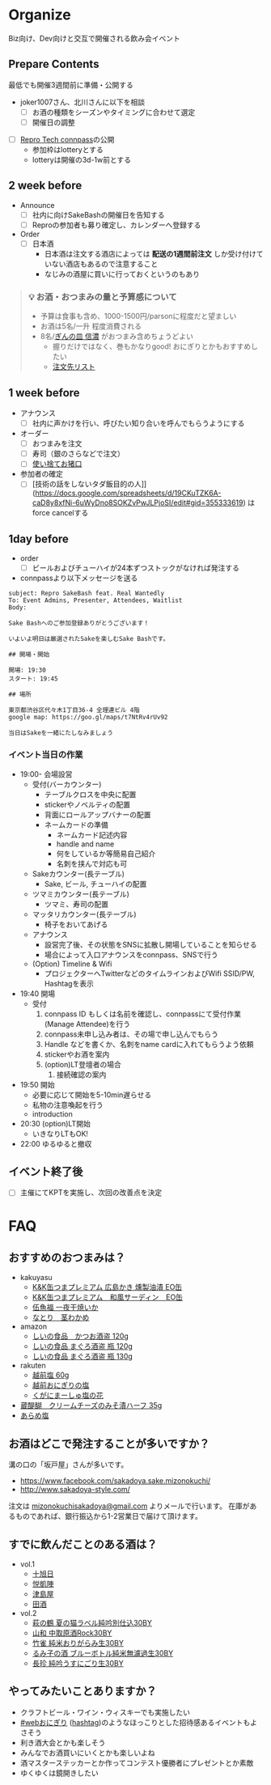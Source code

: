 # Organize

Biz向け、Dev向けと交互で開催される飲み会イベント

## Prepare Contents

最低でも開催3週間前に準備・公開する

- joker1007さん、北川さんに以下を相談
  - [ ] お酒の種類をシーズンやタイミングに合わせて選定
  - [ ] 開催日の調整
- [ ] [Repro Tech connpass](https://repro-tech.connpass.com/)の公開
  - 参加枠はlotteryとする
  - lotteryは開催の3d-1w前とする

## 2 week before

- Announce
  - [ ] 社内に向けSakeBashの開催日を告知する
  - [ ] Reproの参加者も募り確定し、カレンダーへ登録する
- Order
  - [ ] 日本酒
    - 日本酒は注文する酒店によっては **配送の1週間前注文** しか受け付けていない酒店もあるので注意すること
    - なじみの酒屋に買いに行っておくというのもあり

> ### :bulb: お酒・おつまみの量と予算感について
>
> - 予算は食事も含め、1000-1500円/parsonに程度だと望ましい
> - お酒は5名/一升 程度消費される
> - 8名/[ぎんの皿 信濃](https://www.ginsara.jp/menu/shinano2-5_1_detail.html) がおつまみ含めちょうどよい
>   - 握りだけではなく、巻もかなりgood! おにぎりとかもおすすめしたい
>   - [注文先リスト](https://docs.google.com/spreadsheets/d/19CKuTZK6A-caD8y8xfNi-6uWyDno8SOKZvPwJLPjoSI/edit#gid=1087985429)

## 1 week before

- アナウンス
    - [ ] 社内に声かけを行い、呼びたい知り合いを呼んでもらうようにする
- オーダー
    - [ ] おつまみを注文
    - [ ] 寿司（銀のさらなどで注文）
    - [ ] [使い捨てお猪口](https://www.itokei.jp/SHOP/3634846.html?fbclid=IwAR1t19x1nZj0m1Eb081S8dWMb-ll1KYqwzykcMTJXXiRP4sAyp_9UKBNZq0)
- 参加者の確定
    - [ ] [技術の話をしないタダ飯目的の人]](https://docs.google.com/spreadsheets/d/19CKuTZK6A-caD8y8xfNi-6uWyDno8SOKZvPwJLPjoSI/edit#gid=355333619) はforce cancelする

## 1day before

- order
  - [ ] ビールおよびチューハイが24本ずつストックがなければ発注する
- connpassより以下メッセージを送る

```
subject: Repro SakeBash feat. Real Wantedly
To: Event Admins, Presenter, Attendees, Waitlist
Body:

Sake Bashへのご参加登録ありがとうございます！

いよいよ明日は厳選されたSakeを楽しむSake Bashです。

## 開場・開始

開場: 19:30
スタート: 19:45

## 場所

東京都渋谷区代々木1丁目36-4 全理連ビル 4階
google map: https://goo.gl/maps/t7NtRv4rUv92

当日はSakeを一緒にたしなみましょう
```

### イベント当日の作業

- 19:00- 会場設営
    - 受付(バーカウンター)
        - テーブルクロスを中央に配置
        - stickerやノベルティの配置
        - 背面にロールアップバナーの配置
        - ネームカードの準備
            - ネームカード記述内容
            - handle and name
            - 何をしているか等簡易自己紹介
            - 名刺を挟んで対応も可
    - Sakeカウンター(長テーブル)
        - Sake, ビール, チューハイの配置
    - ツマミカウンター(長テーブル)
        - ツマミ、寿司の配置
    - マッタリカウンター(長テーブル)
        - 椅子をおいてあげる
    - アナウンス
        - 設営完了後、その状態をSNSに拡散し開場していることを知らせる
        - 場合によって入口アナウンスをconnpass、SNSで行う
    - (Option) Timeline & Wifi
        - プロジェクターへTwitterなどのタイムラインおよびWifi SSID/PW, Hashtagを表示
- 19:40 開場
    - 受付
        1. connpass ID もしくは名前を確認し、connpassにて受付作業(Manage Attendee)を行う
        1. connpass未申し込み者は、その場で申し込んでもらう
        1. Handle などを書くか、名刺をname cardに入れてもらうよう依頼
        1. stickerやお酒を案内
        1. (option)LT登壇者の場合
            1. 接続確認の案内
- 19:50 開始
    - 必要に応じて開始を5-10min遅らせる
    - 私物の注意喚起を行う
    - introduction
- 20:30 (option)LT開始
    - いきなりLTもOK!
- 22:00 ゆるゆると撤収

## イベント終了後

- [ ] 主催にてKPTを実施し、次回の改善点を決定

# FAQ

## おすすめのおつまみは？

- kakuyasu
  - [K&K缶つまプレミアム 広島かき 燻製油漬 EO缶](https://www.kakuyasu.co.jp/ec/disp/CSfLastGoodsPage_001.jsp?GOODS_NO=61031&dispNo=001037)
  - [K&K缶つまプレミアム　和風サーディン　EO缶](https://www.kakuyasu.co.jp/ec/disp/CSfLastGoodsPage_001.jsp?GOODS_NO=43511&dispNo=001037)
  - [伍魚福 一夜干焼いか](https://www.kakuyasu.co.jp/ec/disp/CSfLastGoodsPage_001.jsp?GOODS_NO=179951&dispNo=001038)
  - [なとり　茎わかめ](https://www.kakuyasu.co.jp/ec/disp/CSfLastGoodsPage_001.jsp?GOODS_NO=31040&dispNo=001038)
- amazon
  - [しいの食品　かつお酒盗 120g](https://www.amazon.co.jp/dp/B01DLE5ZSI/)
  - [しいの食品 まぐろ酒盗 瓶 120g](https://www.amazon.co.jp/dp/B01DLE0HYK/)
  - [しいの食品 まぐろ酒盗 瓶 130g](https://www.amazon.co.jp/dp/B004SKCY3O/)
- rakuten
  - [越前塩 60g](https://item.rakuten.co.jp/komean/tennensio/?iasid=07rpp_10095___eg-jwiz8p8l-1j0a-8ce7e610-ebe2-480f-87ed-99bd46eadea7)
  - [越前おにぎりの塩](https://item.rakuten.co.jp/aikanhonpo/10001587/)
  - [くがにまーしゅ塩の花](https://item.rakuten.co.jp/385store/10000420/)
- [蔵醍醐　クリームチーズのみそ漬ハーフ 35g](https://www.kounokura.com/SHOP/297032.html)
- [あらめ塩](https://www.uoya.co.jp/uoyasake/F29-U27.html)

## お酒はどこで発注することが多いですか？

溝の口の「坂戸屋」さんが多いです。

- https://www.facebook.com/sakadoya.sake.mizonokuchi/
- http://www.sakadoya-style.com/

注文は mizonokuchisakadoya@gmail.com よりメールで行います。
在庫があるものであれば、銀行振込から1-2営業日で届けて頂けます。

## すでに飲んだことのある酒は？

- vol.1
  - [十旭日](http://www.e-yoshinoya.co.jp/list/jyujiasahi.htm)
  - [悦凱陣](http://www.osakeosake.com/2.gaizin/2.gai-zyun.html)
  - [津島屋](http://www.syusendo-horiichi.co.jp/SHOP/399.html)
  - [田酒](http://www.hatada-sake.com/tokuteimeisyou/corner106446/tokujyundensyu.html)
- vol.2
  - [萩の鶴 夏の猫ラベル純吟別仕込30BY]()
  - [山和 中取原酒Rock30BY]()
  - [竹雀 純米おりがらみ生30BY]()
  - [るみ子の酒 ブルーボトル純米無濾過生30BY]()
  - [長珍 純吟うすにごり生30BY]()

## やってみたいことありますか？

- クラフトビール・ワイン・ウィスキーでも実施したい
- [#webおにぎり](https://qiita.com/kosamari/items/a1f0fe2ed1a4a9de997f) ([hashtag](https://twitter.com/search?q=%23web%E3%81%8A%E3%81%AB%E3%81%8E%E3%82%8A))のようなほっこりとした招待感あるイベントもよさそう
- 利き酒大会とかも楽しそう
- みんなでお酒買いにいくとかも楽しいよね
- 酒マスターステッカーとか作ってコンテスト優勝者にプレゼントとか素敵
- ゆくゆくは鏡開きしたい
